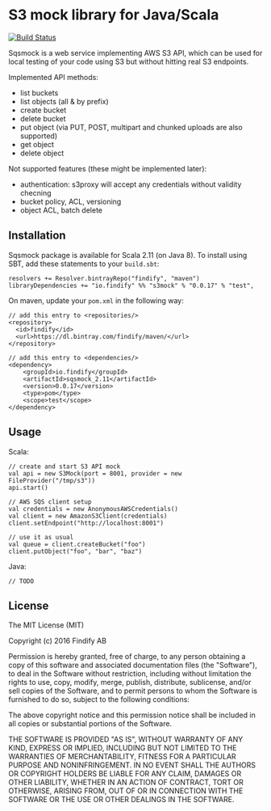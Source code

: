 # S3 mock library for Java/Scala

[![Build Status](https://travis-ci.org/shuttie/s3mock.svg?branch=master)](https://travis-ci.org/shuttie/sqsmock)

Sqsmock is a web service implementing AWS S3 API, which can be used for local testing of your code using S3
but without hitting real S3 endpoints.

Implemented API methods:
* list buckets
* list objects (all & by prefix)
* create bucket
* delete bucket
* put object (via PUT, POST, multipart and chunked uploads are also supported)
* get object
* delete object

Not supported features (these might be implemented later):
* authentication: s3proxy will accept any credentials without validity checning
* bucket policy, ACL, versioning
* object ACL, batch delete

## Installation

Sqsmock package is available for Scala 2.11 (on Java 8). To install using SBT, add these
 statements to your `build.sbt`:

    resolvers += Resolver.bintrayRepo("findify", "maven")
    libraryDependencies += "io.findify" %% "s3mock" % "0.0.17" % "test",

On maven, update your `pom.xml` in the following way:

    // add this entry to <repositories/>
    <repository>
      <id>findify</id>
      <url>https://dl.bintray.com/findify/maven/</url>
    </repository>

    // add this entry to <dependencies/>
    <dependency>
        <groupId>io.findify</groupId>
        <artifactId>sqsmock_2.11</artifactId>
        <version>0.0.17</version>
        <type>pom</type>
        <scope>test</scope>
    </dependency>

## Usage
Scala:

    // create and start S3 API mock
    val api = new S3Mock(port = 8001, provider = new FileProvider("/tmp/s3"))
    api.start()

    // AWS SQS client setup
    val credentials = new AnonymousAWSCredentials()
    val client = new AmazonS3Client(credentials)
    client.setEndpoint("http://localhost:8001")

    // use it as usual
    val queue = client.createBucket("foo")
    client.putObject("foo", "bar", "baz")

Java:

    // TODO
    
## License

The MIT License (MIT)

Copyright (c) 2016 Findify AB

Permission is hereby granted, free of charge, to any person obtaining a copy of this software and associated documentation files (the "Software"), to deal in the Software without restriction, including without limitation the rights to use, copy, modify, merge, publish, distribute, sublicense, and/or sell copies of the Software, and to permit persons to whom the Software is furnished to do so, subject to the following conditions:

The above copyright notice and this permission notice shall be included in all copies or substantial portions of the Software.

THE SOFTWARE IS PROVIDED "AS IS", WITHOUT WARRANTY OF ANY KIND, EXPRESS OR IMPLIED, INCLUDING BUT NOT LIMITED TO THE WARRANTIES OF MERCHANTABILITY, FITNESS FOR A PARTICULAR PURPOSE AND NONINFRINGEMENT. IN NO EVENT SHALL THE AUTHORS OR COPYRIGHT HOLDERS BE LIABLE FOR ANY CLAIM, DAMAGES OR OTHER LIABILITY, WHETHER IN AN ACTION OF CONTRACT, TORT OR OTHERWISE, ARISING FROM, OUT OF OR IN CONNECTION WITH THE SOFTWARE OR THE USE OR OTHER DEALINGS IN THE SOFTWARE.